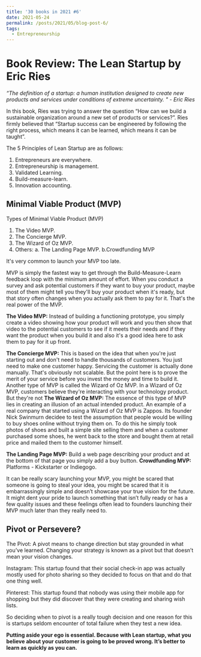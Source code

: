 ```yaml
---
title: '30 books in 2021 #6'
date: 2021-05-24
permalink: /posts/2021/05/blog-post-6/
tags:
  - Entrepreneurship
---
```

Book Review: The Lean Startup by Eric Ries
======
*“The definition of a startup: a human institution designed to create new products and services under conditions of extreme uncertainty. " - Eric Ries*

In this book, Ries was trying to answer the question “How can we build a sustainable organization around a new set of products or services?”.  Ries firmly believed that “Startup success can be engineered by following the right process, which means it can be learned, which means it can be taught”.

The 5 Principles of Lean Startup are as follows:
1. Entrepreneurs are everywhere.
2. Entrepreneurship is management.
3. Validated Learning.
4. Build-measure-learn.
5. Innovation accounting.

Minimal Viable Product (MVP)
------
Types of Minimal Viable Product (MVP)
1. The Video MVP.
2. The Concierge MVP.
3. The Wizard of Oz MVP.
4. Others: a. The Landing Page MVP. b.Crowdfunding MVP

It's very common to launch your MVP too late.

MVP is simply the fastest way to get through the Build-Measure-Learn feedback loop with the minimum amount of effort. When you conduct a survey and ask potential customers if they want to buy your product, maybe most of them might tell you they'll buy your product when it's ready, but that story often changes when you actually ask them to pay for it. That's the real power of the MVP.  

**The Video MVP:** Instead of building a functioning prototype, you simply create a video showing how your product will work and you then show that video to the potential customers to see if it meets their needs and if they want the product when you build it and also it's a good idea here to ask them to pay for it up front.

**The Concierge MVP:** This is based on the idea that when you're just starting out and don't need to handle thousands of customers. You just need to make one customer happy. Servicing the customer is actually done manually. That's obviously not scalable. But the point here is to prove the merit of your service before you invest the money and time to build it. Another type of MVP is called the Wizard of Oz MVP. In a Wizard of Oz MVP, customers believe they're interacting with your technology product. But they're not 
**The Wizard of Oz MVP:** The essence of this type of MVP lies in creating an illusion of an actual intended product. An example of a real company that started using a Wizard of Oz MVP is Zappos. Its founder Nick Swinmurn decidee to test the assumption that people would be willing to buy shoes online without trying them on. To do this he simply took photos of shoes and built a simple site selling them and when a customer purchased some shoes, he went back to the store and bought them at retail price and mailed them to the customer himself.

**The Landing Page MVP:** Build a web page describing your product and at the bottom of that page you simply add a buy button.
**Crowdfunding MVP:** Platforms - Kickstarter or Indiegogo.

It can be really scary launching your MVP, you might be scared that someone is going to steal your idea, you might be scared that it is embarrassingly simple and doesn’t showcase your true vision for the future. It might dent your pride to launch something that isn’t fully ready or has a few quality issues and these feelings often lead to founders launching their MVP much later than they really need to.

Pivot or Persevere?
-----

The Pivot: A pivot means to change direction but stay grounded in what you’ve learned. Changing your strategy is known as a pivot but that doesn’t mean your vision changes.  

Instagram: This startup found that their social check-in app was actually mostly used for photo sharing so they decided to focus on that and do that one thing well. 

Pinterest: This startup found that nobody was using their mobile app for shopping but they did discover that they were creating and sharing wish lists. 

So deciding when to pivot is a really tough decision and one reason for this is startups seldom encounter of total failure when they test a new idea.



**Putting aside your ego is essential. Because with Lean startup, what you believe about your customer is going to be proved wrong. It’s better to learn as quickly as you can.**

